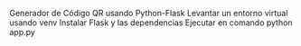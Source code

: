 Generador de Código QR usando Python-Flask
Levantar un entorno virtual usando venv
Instalar Flask y las dependencias
Ejecutar en comando python app.py